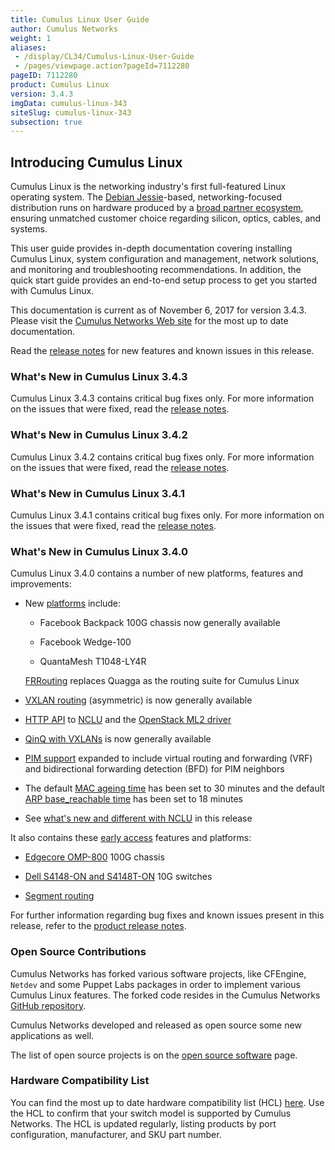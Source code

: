```yaml
---
title: Cumulus Linux User Guide
author: Cumulus Networks
weight: 1
aliases:
 - /display/CL34/Cumulus-Linux-User-Guide
 - /pages/viewpage.action?pageId=7112280
pageID: 7112280
product: Cumulus Linux
version: 3.4.3
imgData: cumulus-linux-343
siteSlug: cumulus-linux-343
subsection: true
---
```

## <span>Introducing Cumulus Linux</span>

Cumulus Linux is the networking industry's first full-featured Linux
operating system. The [Debian
Jessie](https://www.debian.org/releases/jessie/)-based,
networking-focused distribution runs on hardware produced by a [broad
partner ecosystem](http://cumulusnetworks.com/hcl/), ensuring unmatched
customer choice regarding silicon, optics, cables, and systems.

This user guide provides in-depth documentation covering installing
Cumulus Linux, system configuration and management, network solutions,
and monitoring and troubleshooting recommendations. In addition, the
quick start guide provides an end-to-end setup process to get you
started with Cumulus Linux.

This documentation is current as of November 6, 2017 for version 3.4.3.
Please visit the [Cumulus Networks Web
site](http://docs.cumulusnetworks.com) for the most up to date
documentation.

Read the [release
notes](https://support.cumulusnetworks.com/hc/en-us/articles/115013055508)
for new features and known issues in this release.

### <span>What's New in Cumulus Linux 3.4.3</span>

Cumulus Linux 3.4.3 contains critical bug fixes only. For more
information on the issues that were fixed, read the [release
notes](https://support.cumulusnetworks.com/hc/en-us/articles/115014754307).

### <span>What's New in Cumulus Linux 3.4.2</span>

Cumulus Linux 3.4.2 contains critical bug fixes only. For more
information on the issues that were fixed, read the [release
notes](https://support.cumulusnetworks.com/hc/en-us/articles/115013055508).

### <span>What's New in Cumulus Linux 3.4.1</span>

Cumulus Linux 3.4.1 contains critical bug fixes only. For more
information on the issues that were fixed, read the [release
notes](https://support.cumulusnetworks.com/hc/en-us/articles/115012218847).

### <span>What's New in Cumulus Linux 3.4.0</span>

Cumulus Linux 3.4.0 contains a number of new platforms, features and
improvements:

  - New [platforms](https://cumulusnetworks.com/hcl) include:
    
      - Facebook Backpack 100G chassis now generally available
    
      - Facebook Wedge-100
    
      - QuantaMesh T1048-LY4R
    
    [FRRouting](/version/cumulus-linux-343/Layer-Three/FRRouting-Overview/)
    replaces Quagga as the routing suite for Cumulus Linux

  - [VXLAN
    routing](/version/cumulus-linux-343/Network-Virtualization/VXLAN-Routing)
    (asymmetric) is now generally available

  - [HTTP API](/version/cumulus-linux-343/System-Configuration/HTTP-API)
    to
    [NCLU](/version/cumulus-linux-343/System-Configuration/Network-Command-Line-Utility---NCLU)
    and the [OpenStack ML2
    driver](/version/cumulus-linux-343/Network-Solutions/OpenStack-Neutron-ML2-and-Cumulus-Linux)

  - [QinQ with
    VXLANs](/version/cumulus-linux-343/Network-Virtualization/Hybrid-Cloud-Connectivity-with-QinQ-and-VXLANs)
    is now generally available

  - [PIM
    support](/version/cumulus-linux-343/Layer-Three/Protocol-Independent-Multicast---PIM)
    expanded to include virtual routing and forwarding (VRF) and
    bidirectional forwarding detection (BFD) for PIM neighbors

  - The default [MAC ageing
    time](Ethernet-Bridging---VLANs.html#src-7112411_EthernetBridging-VLANs-mac_ageing)
    has been set to 30 minutes and the default [ARP base\_reachable
    time](VLAN-aware-Bridge-Mode-for-Large-scale-Layer-2-Environments.html#src-7112421_VLAN-awareBridgeModeforLarge-scaleLayer2Environments-arp)
    has been set to 18 minutes

  - See [what's new and different with
    NCLU](https://support.cumulusnetworks.com/hc/en-us/articles/115011823667)
    in this release

It also contains these [early
access](https://support.cumulusnetworks.com/hc/en-us/articles/202933878)
features and platforms:

  - [Edgecore
    OMP-800](https://cumulusnetworks.com/products/hardware-compatibility-list/?Brand=edgecore)
    100G chassis

  - [Dell S4148-ON and
    S4148T-ON](https://cumulusnetworks.com/products/hardware-compatibility-list/?Brand=dell)
    10G switches

  - [Segment
    routing](/version/cumulus-linux-343/Layer-Three/Segment-Routing)

For further information regarding bug fixes and known issues present in
this release, refer to the [product release
notes](https://support.cumulusnetworks.com/hc/en-us/articles/115011217808).

### <span>Open Source Contributions</span>

Cumulus Networks has forked various software projects, like CFEngine,
`Netdev` and some Puppet Labs packages in order to implement various
Cumulus Linux features. The forked code resides in the Cumulus Networks
[GitHub repository](https://github.com/CumulusNetworks).

Cumulus Networks developed and released as open source some new
applications as well.

The list of open source projects is on the [open source
software](http://oss.cumulusnetworks.com/) page.

### <span>Hardware Compatibility List</span>

You can find the most up to date hardware compatibility list (HCL)
[here](http://cumulusnetworks.com/hcl/). Use the HCL to confirm that
your switch model is supported by Cumulus Networks. The HCL is updated
regularly, listing products by port configuration, manufacturer, and SKU
part number.

<article id="html-search-results" class="ht-content" style="display: none;">

</article>

<footer id="ht-footer">

</footer>
